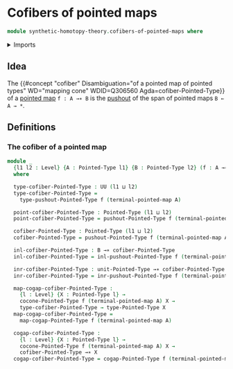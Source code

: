 # Cofibers of pointed maps

```agda
module synthetic-homotopy-theory.cofibers-of-pointed-maps where
```

<details><summary>Imports</summary>

```agda
open import foundation.universe-levels

open import structured-types.pointed-maps
open import structured-types.pointed-types
open import structured-types.pointed-unit-type

open import synthetic-homotopy-theory.cocones-under-pointed-span-diagrams
open import synthetic-homotopy-theory.pushouts-of-pointed-types
```

</details>

## Idea

The
{{#concept "cofiber" Disambiguation="of a pointed map of pointed types" WD="mapping cone" WDID=Q306560 Agda=cofiber-Pointed-Type}}
of a [pointed map](structured-types.pointed-maps.md) `f : A →∗ B` is the
[pushout](synthetic-homotopy-theory.pushouts-of-pointed-types.md) of the span of
pointed maps `B ← A → *`.

## Definitions

### The cofiber of a pointed map

```agda
module _
  {l1 l2 : Level} {A : Pointed-Type l1} {B : Pointed-Type l2} (f : A →∗ B)
  where

  type-cofiber-Pointed-Type : UU (l1 ⊔ l2)
  type-cofiber-Pointed-Type =
    type-pushout-Pointed-Type f (terminal-pointed-map A)

  point-cofiber-Pointed-Type : Pointed-Type (l1 ⊔ l2)
  point-cofiber-Pointed-Type = pushout-Pointed-Type f (terminal-pointed-map A)

  cofiber-Pointed-Type : Pointed-Type (l1 ⊔ l2)
  cofiber-Pointed-Type = pushout-Pointed-Type f (terminal-pointed-map A)

  inl-cofiber-Pointed-Type : B →∗ cofiber-Pointed-Type
  inl-cofiber-Pointed-Type = inl-pushout-Pointed-Type f (terminal-pointed-map A)

  inr-cofiber-Pointed-Type : unit-Pointed-Type →∗ cofiber-Pointed-Type
  inr-cofiber-Pointed-Type = inr-pushout-Pointed-Type f (terminal-pointed-map A)

  map-cogap-cofiber-Pointed-Type :
    {l : Level} {X : Pointed-Type l} →
    cocone-Pointed-Type f (terminal-pointed-map A) X →
    type-cofiber-Pointed-Type → type-Pointed-Type X
  map-cogap-cofiber-Pointed-Type =
    map-cogap-Pointed-Type f (terminal-pointed-map A)

  cogap-cofiber-Pointed-Type :
    {l : Level} {X : Pointed-Type l} →
    cocone-Pointed-Type f (terminal-pointed-map A) X →
    cofiber-Pointed-Type →∗ X
  cogap-cofiber-Pointed-Type = cogap-Pointed-Type f (terminal-pointed-map A)
```
